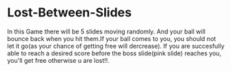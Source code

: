 # Lost-Between-Slides
In this Game there will be 5 slides moving randomly. 
And your ball will bounce back when you hit them.If your ball comes to you, you should not let it go(as your chance of getting free will dercrease). If you are succesfully able to reach a desired score before the boss slide(pink slide) reaches you, you'll get free otherwise u are lost!!. 
